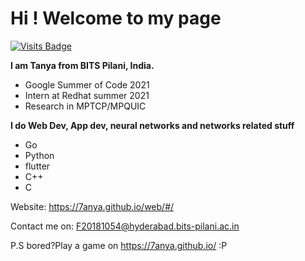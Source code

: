 # Hi ! Welcome to my page

[![Visits Badge](https://badges.pufler.dev/visits/7anya/7anya)](https://github.com/maruyari/maruyari?color=blue)

**I am Tanya from BITS Pilani, India.** 

- Google Summer of Code 2021
- Intern at Redhat summer 2021
- Research in MPTCP/MPQUIC

**I do Web Dev, App dev, neural networks and networks related stuff**

- Go
- Python
- flutter
- C++
- C

Website: https://7anya.github.io/web/#/

Contact me on: F20181054@hyderabad.bits-pilani.ac.in

P.S bored?Play a game on https://7anya.github.io/ :P
